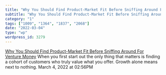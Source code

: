 ```yaml
---
title: "Why You Should Find Product-Market Fit Before Sniffing Around For Venture Money"
subtitle: "Why You Should Find Product-Market Fit Before Sniffing Around For Venture Money"
category: "1"
tags: ["1009", "1364", "1837", "2068"]
date: "2022-03-04"
type: "wp"
wordpress_id: 3279
---
```

[ Why You Should Find Product-Market Fit Before Sniffing Around For Venture Money](https://www.fastcompany.com/3014841/why-you-should-find-product-market-fit-before-sniffing-around-for-venture-money)
 When you first start out the only thing that matters is finding a cohort of customers who truly value what you offer. Growth alone means next to nothing.
March 4, 2022 at 02:56PM